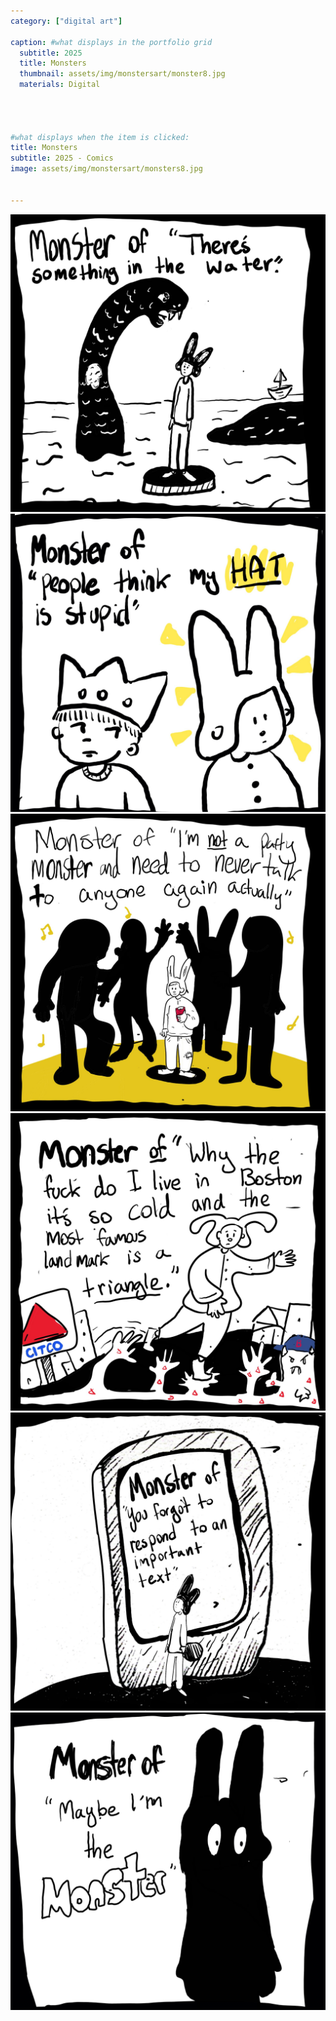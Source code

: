 ```yaml
---
category: ["digital art"]

caption: #what displays in the portfolio grid
  subtitle: 2025
  title: Monsters
  thumbnail: assets/img/monstersart/monster8.jpg
  materials: Digital




#what displays when the item is clicked:
title: Monsters
subtitle: 2025 - Comics
image: assets/img/monstersart/monsters8.jpg


---
```

<div class="row padded">
 <div class="col-md-12 col-sm-12 ">
     <img class="img-fluid d-block mx-auto" src="assets/img/monstersart/monster7.jpg" alt=""/>
  </div>
   <div class="col-md-12 col-sm-12 ">
     <img class="img-fluid d-block mx-auto" src="assets/img/monstersart/monster8.jpg" alt=""/>
  </div>
   <div class="col-md-12 col-sm-12">
     <img class="img-fluid d-block mx-auto" src="assets/img/monstersart/monster9.jpg" alt=""/>
  </div>
     <div class="col-md-12 col-sm-12">
     <img class="img-fluid d-block mx-auto" src="assets/img/monstersart/monster10.jpg" alt=""/>
  </div>
   <div class="col-md-12 col-sm-12">
     <img class="img-fluid d-block mx-auto" src="assets/img/monstersart/monsters4.jpg" alt=""/>
  </div>
     <div class="col-md-12 col-sm-12 ">
     <img class="img-fluid d-block mx-auto" src="assets/img/monstersart/monsters5.jpg" alt=""/>
  </div>
</div>
